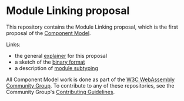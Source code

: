 # Module Linking proposal

This repository contains the Module Linking proposal, which is the
first proposal of the [Component Model].

Links:
* the general [explainer](design/proposals/module-linking/Explainer.md) for this proposal
* a sketch of the [binary format](design/proposals/module-linking/Binary.md)
* a description of [module subtyping](design/proposals/module-linking/Subtyping.md)

All Component Model work is done as part of the [W3C WebAssembly Community Group].
To contribute to any of these repositories, see the Community Group's
[Contributing Guidelines].

[Component Model]: https://github.com/webassembly/component-model/
[W3C WebAssembly Community Group]: https://www.w3.org/community/webassembly/
[Contributing Guidelines]: https://webassembly.org/community/contributing/
